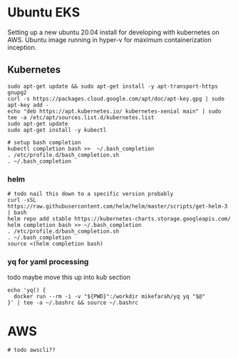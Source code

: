 # Ubuntu EKS

Setting up a new ubuntu 20.04 install for developing with kubernetes on AWS.
Ubuntu image running in hyper-v for maximum containerization inception.

## Kubernetes

```shell script
sudo apt-get update && sudo apt-get install -y apt-transport-https gnupg2
curl -s https://packages.cloud.google.com/apt/doc/apt-key.gpg | sudo apt-key add -
echo "deb https://apt.kubernetes.io/ kubernetes-xenial main" | sudo tee -a /etc/apt/sources.list.d/kubernetes.list
sudo apt-get update
sudo apt-get install -y kubectl

# setup bash completion
kubectl completion bash >>  ~/.bash_completion
. /etc/profile.d/bash_completion.sh
. ~/.bash_completion
```

### helm
```shell script
# todo nail this down to a specific version probably
curl -sSL https://raw.githubusercontent.com/helm/helm/master/scripts/get-helm-3 | bash
helm repo add stable https://kubernetes-charts.storage.googleapis.com/
helm completion bash >> ~/.bash_completion
. /etc/profile.d/bash_completion.sh
. ~/.bash_completion
source <(helm completion bash)
```

### yq for yaml processing
todo maybe move this up into kub section
```shell script
echo 'yq() {
  docker run --rm -i -v "${PWD}":/workdir mikefarah/yq yq "$@"
}' | tee -a ~/.bashrc && source ~/.bashrc

```

# AWS

```shell script
# todo awscli??

```
